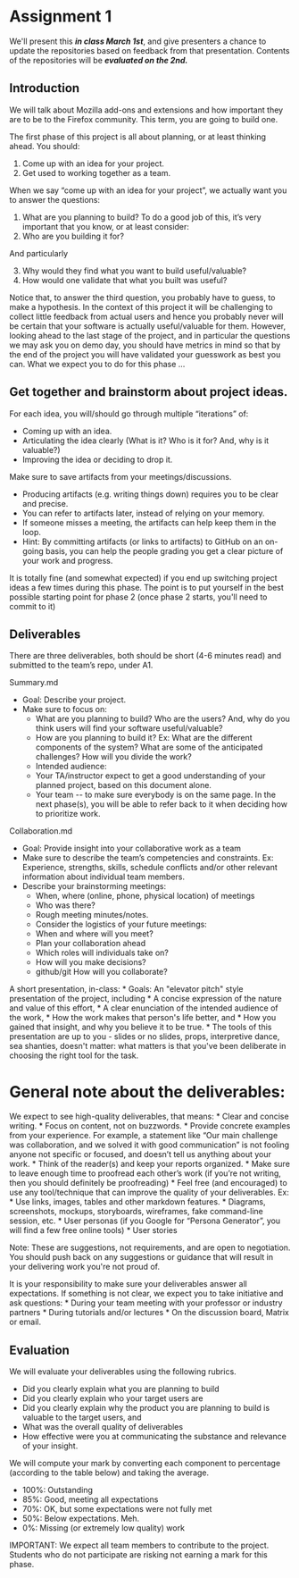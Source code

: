 # Assignment 1

We'll present this ***in class March 1st***, and give presenters a chance to update the repositories based on feedback from that presentation. Contents of the repositories will be ***evaluated on the 2nd.***

## Introduction

We will talk about Mozilla add-ons and extensions and how important they are to be to the Firefox community. This term, you are going to build one. 

The first phase of this project is all about planning, or at least thinking ahead. You should:

1. Come up with an idea for your project.
2. Get used to working together as a team.

When we say “come up with an idea for your project”, we actually want you to answer the questions: 

1. What are you planning to build?
To do a good job of this, it’s very important that you know, or at least consider:
2. Who are you building it for?

And particularly

3. Why would they find what you want to build useful/valuable?
4. How would one validate that what you built was useful?

Notice that, to answer the third question, you probably have to guess, to make a hypothesis. In the context of this project it will be challenging to collect little feedback from actual users and hence you probably never will be certain that your software is actually useful/valuable for them.  However, looking ahead to the last stage of the project, and in particular the questions we may ask you on demo day, you should have metrics in mind so that by the end of the project you will have validated your guesswork as best you can.
What we expect you to do for this phase …

## Get together and brainstorm about project ideas. 


For each idea, you will/should go through multiple “iterations” of:
* Coming up with an idea.
* Articulating the idea clearly (What is it? Who is it for? And, why is it valuable?)
* Improving the idea or deciding to drop it.


Make sure to save artifacts from your meetings/discussions.
* Producing artifacts (e.g. writing things down) requires you to be clear and precise.
* You can refer to artifacts later, instead of relying on your memory.
* If someone misses a meeting, the artifacts can help keep them in the loop.
* Hint: By committing artifacts (or links to artifacts) to GitHub on an on-going basis, you can help the people grading you get a clear picture of your work and progress.

It is totally fine (and somewhat expected) if you end up switching project ideas a few times during this phase. The point is to put yourself in the best possible starting point for phase 2 (once phase 2 starts, you'll need to commit to it)

## Deliverables

There are three deliverables, both should be short (4-6 minutes read) and submitted to the team’s repo, under A1.

Summary.md
* Goal: Describe your project.
* Make sure to focus on:
   * What are you planning to build? Who are the users? And, why do you think users will find your software useful/valuable?
   * How are you planning to build it?
Ex: What are the different components of the system? What are some of the anticipated challenges? How will you divide the work?
   * Intended audience:
   * Your TA/instructor expect to get a good understanding of your planned project, based on this document alone.
   * Your team -- to make sure everybody is on the same page. 
In the next phase(s), you will be able to refer back to it when deciding how to prioritize work.

Collaboration.md
 * Goal: Provide insight into your collaborative work as a team
 * Make sure to describe the team’s competencies and constraints. Ex: Experience, strengths, skills, schedule conflicts and/or other relevant information about individual team members.
 * Describe your brainstorming meetings:
      * When, where (online, phone, physical location) of meetings
      * Who was there?
      * Rough meeting minutes/notes.
      * Consider the logistics of  your future meetings:
      * When and where will you meet? 
      * Plan your collaboration ahead
      * Which roles will individuals take on?
      * How will you make decisions? 
      * github/git How will you collaborate?

A short presentation, in-class:
      * Goals: An "elevator pitch" style presentation of the project, including
      * A concise expression of the nature and value of this effort,
      * A clear enunciation of the intended audience of the work,
      * How the work makes that person's life better, and
      * How you gained that insight, and why you believe it to be true.
      * The tools of this presentation are up to you - slides or no slides, props, interpretive dance, sea shanties, doesn't matter: what matters is that you've been deliberate in choosing the right tool for the task.

# General note about the deliverables:

We expect to see high-quality deliverables, that means:
      * Clear and concise writing.
      * Focus on content, not on buzzwords.
      * Provide concrete examples from your experience.
For example, a statement like “Our main challenge was collaboration, and we solved it with good communication” is not fooling anyone not specific or focused, and doesn’t tell us anything about your work. 
      * Think of the reader(s) and keep your reports organized.
      * Make sure to leave enough time to proofread each other’s work
(if you’re not writing, then you should definitely be proofreading)
      * Feel free (and encouraged) to use any tool/technique that can improve the quality of your deliverables. Ex:
         * Use links, images, tables and other markdown features.
         * Diagrams, screenshots, mockups, storyboards, wireframes, fake command-line session, etc.
         * User personas (if you Google for “Persona Generator”, you will find a few free online tools)
         * User stories

Note: These are suggestions, not requirements, and are open to negotiation. You should push back on any suggestions or guidance that will result in your delivering work you're not proud of.

It is your responsibility to make sure your deliverables answer all expectations.
If something is not clear, we expect you to take initiative and ask questions:
         * During your team meeting with your professor or industry partners
         * During tutorials and/or lectures
         * On the discussion board, Matrix or email.

## Evaluation

We will evaluate your deliverables using the following rubrics.

* Did you clearly explain what you are planning to build
* Did you clearly explain who your target users are
* Did you clearly explain why the product you are planning to build is valuable to the target users, and
* What was the overall quality of deliverables
* How effective were you at communicating the substance and relevance of your insight.

We will compute your mark by converting each component to percentage (according to the table below) and taking the average.

* 100%: Outstanding
* 85%: Good, meeting all expectations
* 70%: OK, but some expectations were not fully met
* 50%: Below expectations. Meh.
* 0%: Missing (or extremely low quality) work
	
IMPORTANT: We expect all team members to contribute to the project.
Students who do not participate are risking not earning a mark for this phase.
